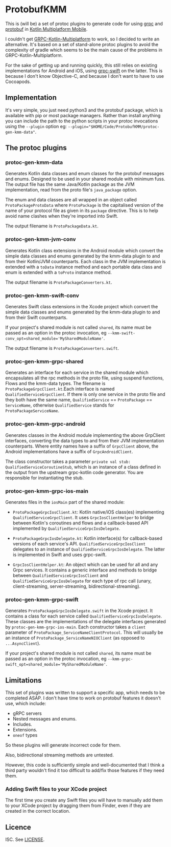 # ProtobufKMM

This is (will be) a set of protoc plugins to generate code for using
[grpc](https://grpc.io) and
[protobuf](https://developers.google.com/protocol-buffers) in
[Kotlin Multiplatform Mobile](https://kotlinlang.org/lp/mobile/).

I couldn't get
[GRPC-Kotlin-Multiplatform](https://github.com/TimOrtel/GRPC-Kotlin-Multiplatform)
to work, so I decided to write an alternative. It's based on a set of
stand-alone protoc plugins to avoid the complexity of gradle which seems to be
the main cause of the problems in GRPC-Kotlin-Multiplatform.

For the sake of getting up and running quickly, this still relies on existing
implementations for Android and iOS, using
[grpc-swift](https://github.com/grpc/grpc-swift) on the latter. This is because
I don't know Objective-C, and because I don't want to have to use Cocoapods.

## Implementation

It's very simple, you just need python3 and the protobuf package, which is
available with pip or most package managers. Rather than install anything you
can include the path to the python scripts in your protoc invocations using the
`--plugin` option eg:
`--plugin="$HOME/Code/ProtobufKMM/protoc-gen-kmm-data"`.

## The protoc plugins

### protoc-gen-kmm-data

Generates Kotlin data classes and enum classes for the protobuf messages and
enums. Designed to be used in your shared module with minimum fuss. The output
file has the same Java/Kotlin package as the JVM implementation, read from the
proto file's `java_package` option.

The enum and data classes are all wrapped in an object called
`ProtoPackageProtoData` where `ProtoPackage` is the capitalised
version of the name of your protocol file as given in its `package` directive.
This is to help avoid name clashes when they're imported into Swift.

The output filename is `ProtoPackageData.kt`.

### protoc-gen-kmm-jvm-conv

Generates Kotlin class extensions in the Android module which convert the
simple data classes and enums generated by the kmm-data plugin to and from
their Kotlin/JVM counterparts. Each class in the JVM implementation is extended
with a `toData` instance method and each portable data class and enum is
extended with a `toProto` instance method.

The output filename is `ProtoPackageConverters.kt`.

### protoc-gen-kmm-swift-conv

Generates Swift class extensions in the Xcode project which convert the
simple data classes and enums generated by the kmm-data plugin to and from
their Swift counterparts.

If your project's shared module is not called `shared`, its name must be passed
as an option in the protoc invocation, eg
`--kmm-swift-conv_opt=shared_module='MySharedModuleName'`.

The output filename is `ProtoPackageConverters.swift`.

### protoc-gen-kmm-grpc-shared

Generates an interface for each service in the shared module which encapsulates
all the rpc methods in the proto file, using suspend functions, Flows and the
kmm-data types.  The filename is `ProtoPackageGrpcClient.kt`.Each interface is
named `QualifiedServiceGrpcClient`. If there is only one service in the proto
file and they both have the same name, `QualifiedService` == `ProtoPackage` ==
`ServiceName`, otherwise `QualifiedService` stands for
`ProtoPackageServiceName`.

### protoc-gen-kmm-grpc-android

Generates classes in the Android module implementing the above GrpClient
interfaces, converting the data types to and from their JVM implementation
counterparts. Where entity names have a suffix of `GrpcClient` above, the
Android implementations have a suffix of `GrpcAndroidClient`.

The class constructor takes a parameter
`private val stub: QualifiedServiceCoroutineStub`, which is an instance of a
class defined in the output from the upstream grpc-kotlin code generator. You
are responsible for instantiating the stub.

### protoc-gen-kmm-grpc-ios-main

Generates files in the `iosMain` part of the shared module:

* `ProtoPackageGrpcIosClient.kt`: Kotlin native/iOS class(es) implementing
`QualifiedServiceGrpcClient`. It uses `GrpcIosClientHelper` to bridge between
Kotlin's coroutines and flows and a callback-based API implemented by
`QualifiedServiceGrpcIosDelegate`.

* `ProtoPackageGrpcIosDelegate.kt`: Kotlin interface(s) for callback-based
versions of each service's API. `QualifiedServiceGrpcIosClient` delegates to an
instance of `QualifiedServiceGrpcIosDelegate`. The latter is implemented in
Swift and uses grpc-swift.

* `GrpcIosClientHelper.kt`: An object which can be used for all and any Grpc
services. It contains a generic interface and methods to bridge between
`QualifiedServiceGrpcIosClient` and `QualifiedServiceGrpcIosDelegate` for each
type of rpc call (unary, client-streaming, server-streaming,
bidirectional-streaming).

### protoc-gen-kmm-grpc-swift

Generates `ProtoPackageGrpcIosDelegate.swift` in the Xcode project. It contains
a class for each service called `QualifiedServiceGrpcIosDelegate`. These classes
are the implementations of the delegate interfaces generated by
`protoc-gen-kmm-grpc-ios-main`. Each constructor takes a `client` parameter of
`ProtoPackage_ServiceNameClientProtocol`. This will usually be an instance of
`ProtoPackage_ServiceNameNIOClient` (as opposed to `...AsyncClient`).

If your project's shared module is not called `shared`, its name must be passed
as an option in the protoc invocation, eg
`--kmm-grpc-swift_opt=shared_module='MySharedModuleName'`.

## Limitations

This set of plugins was written to support a specific app, which needs to be
completed ASAP. I don't have time to work on protobuf features it doesn't use,
which include:

* gRPC servers
* Nested messages and enums.
* Includes.
* Extensions.
* `oneof` types

So these plugins will generate incorrect code for them.

Also, bidirectional streaming methods are untested.

However, this code is sufficiently simple and well-documented that I think a
third party wouldn't find it too difficult to add/fix those features if they
need them.

### Adding Swift files to your XCode project

The first time you create any Swift files you will have to manually add them to
your XCode project by dragging them from Finder, even if they are created in
the correct location.

## Licence

ISC. See [LICENSE](LICENSE).
